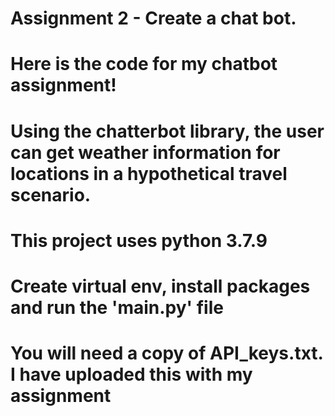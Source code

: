 # Assignment 2 - Create a chat bot.
# Here is the code for my chatbot assignment!
# Using the chatterbot library, the user can get weather information for locations in a hypothetical travel scenario. 
# This project uses python 3.7.9
# Create virtual env, install packages and run the 'main.py' file
# You will need a copy of API_keys.txt. I have uploaded this with my assignment
